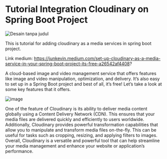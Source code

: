 # Tutorial Integration Cloudinary on Spring Boot Project

![Desain tanpa judul](https://user-images.githubusercontent.com/50238199/230450740-1b8e07bf-9be6-4bd5-b23b-9a7a00cc5d78.png)

This is tutorial for adding cloudinary as a media services in spring boot project.

Link medium: https://junkevin.medium.com/set-up-cloudinary-as-a-media-service-in-your-spring-boot-project-its-free-a26542af4408?

A cloud-based image and video management service that offers features like image and video manipulation, optimization, and delivery. It’s also easy to set up in a Spring Boot project and best of all, it’s free! Let’s take a look at some key features that it offers.

![image](https://user-images.githubusercontent.com/50238199/230450895-79b92ca1-4799-4f24-8a8a-71ae696df0ee.png)


One of the feature of Cloudinary is its ability to deliver media content globally using a Content Delivery Network (CDN). This ensures that your media files are delivered quickly and efficiently to users worldwide. Additionally, Cloudinary provides powerful transformation capabilities that allow you to manipulate and transform media files on-the-fly. This can be useful for tasks such as cropping, resizing, and applying filters to images. Overall, Cloudinary is a versatile and powerful tool that can help streamline your media management and enhance your website or application’s performance.
